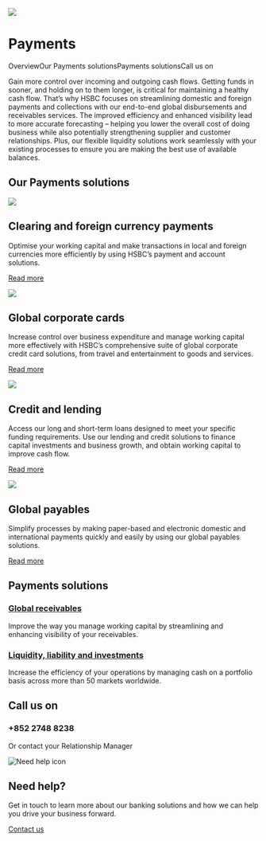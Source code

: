 ![ ](/-/media/media/hong-kong/corporate/images/campaigns/payments-bg.jpg?h=380&iar=0&w=1400&hash=164B3F6E47B335DEC55AAC9139FBE42A " ")

# Payments

OverviewOur Payments solutionsPayments solutionsCall us on

Gain more control over incoming and outgoing cash flows. Getting funds in sooner, and holding on to them longer, is critical for maintaining a healthy cash flow. That’s why HSBC focuses on streamlining domestic and foreign payments and collections with our end-to-end global disbursements and receivables services. The improved efficiency and enhanced visibility lead to more accurate forecasting – helping you lower the overall cost of doing business while also potentially strengthening supplier and customer relationships. Plus, our flexible liquidity solutions work seamlessly with your existing processes to ensure you are making the best use of available balances.

## Our Payments solutions

![ ](/-/media/media/hong-kong/corporate/images/campaigns/clearing-fx-pi.jpg?h=495&iar=0&w=800&hash=100DD1FE5043C641558B9F0D094ADA7E " ")

## Clearing and foreign currency payments

Optimise your working capital and make transactions in local and foreign currencies more efficiently by using HSBC’s payment and account solutions.

[Read more](/en-gb/corporate/payments/clearing-and-foreign-currency-payments)

![ ](/-/media/media/hong-kong/corporate/images/campaigns/global-cards-pi.jpg?h=495&iar=0&w=800&hash=3EE610EF77B9D773BF4B68F5ACDC73CE " ")

## Global corporate cards

Increase control over business expenditure and manage working capital more effectively with HSBC’s comprehensive suite of global corporate credit card solutions, from travel and entertainment to goods and services.

[Read more](/en-gb/corporate/payments/corporate-cards)

![ ](/-/media/media/hong-kong/corporate/images/campaigns/credit-lending-pi.jpg?h=359&iar=0&w=580&hash=8F1140E6017E37DD8DB325739272C3D1 " ")

## Credit and lending

Access our long and short-term loans designed to meet your specific funding requirements. Use our lending and credit solutions to finance capital investments and business growth, and obtain working capital to improve cash flow.

[Read more](/en-gb/corporate/payments/credit-and-lending)

![ ](/-/media/media/hong-kong/corporate/images/campaigns/global-payables-pi.jpg?h=495&iar=0&w=800&hash=DCD20E450801AF4335FCA4A940463712 " ")

## Global payables

Simplify processes by making paper-based and electronic domestic and international payments quickly and easily by using our global payables solutions.

[Read more](/en-gb/corporate/payments/global-payables)

## Payments solutions

### [Global receivables](/en-gb/corporate/payments/global-receivables)

Improve the way you manage working capital by streamlining and enhancing visibility of your receivables.

### [Liquidity, liability and investments](/en-gb/corporate/payments/liquidity-liability-and-investments)

Increase the efficiency of your operations by managing cash on a portfolio basis across more than 50 markets worldwide.

## Call us on

### +852 2748 8238

Or contact your Relationship Manager

![Need help icon](/-/media/media/common/images/contact-us-img.png?h=604&iar=0&w=768&hash=A5675187A2C4B175E0CA7B5AD27C3A66 "Need help icon")

## Need help?

Get in touch to learn more about our banking solutions and how we can help you drive your business forward.

[Contact us](/en-gb/arrange-a-call-back-general)